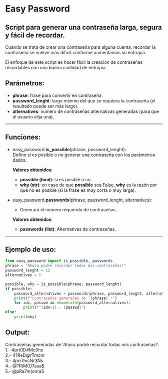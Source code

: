 # Easy Password
## Script para generar una contraseña larga, segura y fácil de recordar.

Cuando se trata de crear una contraseña para alguna cuenta, recordar
la contraseña se vuelve más difícil conforme aumentamos su entropía.

El enfoque de este script es hacer fácil la creación de contraseñas
recordables con una buena cantidad de entropía.

## Parámetros:
* **phrase**: frase para convertir en contraseña.
* **password_lenght**: largo mínimo del que se requiera la contraseña (el resultado puede ser más largo).
* **alternatives**: numero de contraseñas alternativas generadas (para que el usuario elija una).
----------------------

## Funciones:
+ easy_password.**is_possible**(phrase, password_lenght):  
   Define si es posible o no generar una contraseña con los parámetros dados.  

  **Valores obtenidos**:
   + **possible (bool)**: si es posible o no.
   + **why (str)**: en caso de que **possible** sea False, **why** es la razón por qué no es posible (si la frase es muy corta o muy larga).

+ easy_password.**passwords**(phrase, password_lenght, alternatives):  
   + Generará el número requerido de contraseñas.  
   
  **Valores obtenidos**:  
   + **passwords (list)**: Alternativas de contraseñas.

----------------------

## Ejemplo de uso:

```python
from easy_password import is_possible, passwords
phrase = "Ahora podré recordar todas mis contraseñas!"
password_lenght = 12
alternatives = 5

possible, why = is_possible(phrase, password_lenght)
if possible:
    password_alternatives = passwords(phrase, password_lenght, alternatives)
    print(f"Contraseñas generadas de '{phrase}':")
    for idx, passwd in enumerate(password_alternatives):
        print(f"{idx+1}.- {passwd}")
else:
    print(why)
```
## Output:

Contraseñas generadas de 'Ahora podré recordar todas mis contraseñas!':  
   1.- 4prt0D4Mc0ne  
   2.- 4?ReD@rTmcnr  
   3.- 4prr7mcNr3Ñs  
   4.- @?RtM(O7asa$  
   5.- @pRa7m(onraS  
